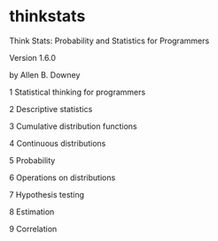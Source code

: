 thinkstats
==========

Think Stats: Probability and Statistics for Programmers

Version 1.6.0

by Allen B. Downey

1 Statistical thinking for programmers

2 Descriptive statistics

3 Cumulative distribution functions

4 Continuous distributions

5 Probability

6 Operations on distributions

7 Hypothesis testing

8 Estimation

9 Correlation
